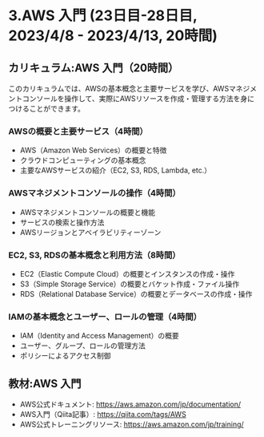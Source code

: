 # 3.AWS 入門 (23日目-28日目, 2023/4/8 - 2023/4/13, 20時間)


## カリキュラム:AWS 入門（20時間）
このカリキュラムでは、AWSの基本概念と主要サービスを学び、AWSマネジメントコンソールを操作して、実際にAWSリソースを作成・管理する方法を身につけることができます。
### AWSの概要と主要サービス（4時間）
- AWS（Amazon Web Services）の概要と特徴
- クラウドコンピューティングの基本概念
- 主要なAWSサービスの紹介（EC2, S3, RDS, Lambda, etc.）

### AWSマネジメントコンソールの操作（4時間）
- AWSマネジメントコンソールの概要と機能
- サービスの検索と操作方法
- AWSリージョンとアベイラビリティーゾーン

### EC2, S3, RDSの基本概念と利用方法（8時間）
- EC2（Elastic Compute Cloud）の概要とインスタンスの作成・操作
- S3（Simple Storage Service）の概要とバケット作成・ファイル操作
- RDS（Relational Database Service）の概要とデータベースの作成・操作

### IAMの基本概念とユーザー、ロールの管理（4時間）
- IAM（Identity and Access Management）の概要
- ユーザー、グループ、ロールの管理方法
- ポリシーによるアクセス制御


## 教材:AWS 入門
- AWS公式ドキュメント: https://aws.amazon.com/jp/documentation/
- AWS入門（Qiita記事）: https://qiita.com/tags/AWS
- AWS公式トレーニングリソース: https://aws.amazon.com/jp/training/
